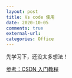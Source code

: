 ```yaml
---
layout: post
title: Vs code 使用
date: 2020-10-05
comments: true
external-url:
categories: Office 
---
```


先学习下，还没太多想法！

[参考：CSDN 入门教程](https://blog.csdn.net/weixin_45601379/article/details/100550421)